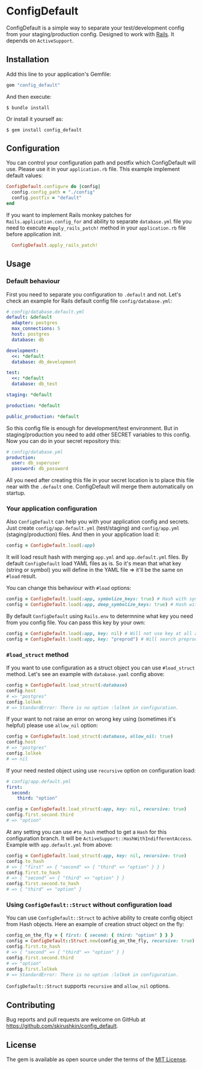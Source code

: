 # ConfigDefault

ConfigDefault is a simple way to separate your test/development config from your staging/production config.
Designed to work with [Rails](https://github.com/rails/rails). It depends on `ActiveSupport`.

## Installation

Add this line to your application's Gemfile:

```ruby
gem "config_default"
```

And then execute:

    $ bundle install

Or install it yourself as:

    $ gem install config_default

## Configuration

You can control your configuration path and postfix which ConfigDefault will use.
Please use it in your `application.rb` file.
This example implement default values:

```ruby
ConfigDefault.configure do |config|
  config.config_path = "./config"
  config.postfix = "default"
end
```

If you want to implement Rails monkey patches for `Rails.application.config_for` and ability to
separate `database.yml` file you need to execute `#apply_rails_patch!` method in your `application.rb`
file before application init.

```ruby
  ConfigDefault.apply_rails_patch!
```

## Usage

### Default behaviour

First you need to separate you configuration to `.default` and not.
Let's check an example for Rails default config file `config/database.yml`:

```yaml
# config/database.default.yml
default: &default
  adapter: postgres
  max_connections: 5
  host: postgres
  database: db

development:
  <<: *default
  database: db_development

test:
  <<: *default
  database: db_test

staging: *default

production: *default

public_production: *default
```

So this config file is enough for development/test environment.
But in staging/production you need to add other SECRET variables to this config.
Now you can do in your secret repository this:

```yaml
# config/database.yml
production:
  user: db_superuser
  password: db_password
```

All you need after creating this file in your secret location is to place this file near with
the `.default` one.
ConfigDefault will merge them automatically on startup.

### Your application configuration

Also `ConfigDefault` can help you with your application config and secrets.
Just create `config/app.default.yml` (test/staging) and `config/app.yml` (staging/production) files.
And then in your application load it:

```ruby
config = ConfigDefault.load(:app)
```

It will load result hash with merging `app.yml` and `app.default.yml` files.
By default `ConfigDefault` load YAML files as is.
So it's mean that what key (string or symbol) you will define in the YAML file => it'll be the same on `#load` result.

You can change this behaviour with `#load` options:
```ruby
config = ConfigDefault.load(:app, symbolize_keys: true) # Hash with symbolized first keys
config = ConfigDefault.load(:app, deep_symbolize_keys: true) # Hash with symbolized all keys
```

By default `ConfigDefault` using `Rails.env` to determnine what key you need from you config file.
You can pass this key by your own:
```ruby
config = ConfigDefault.load(:app, key: nil) # Will not use key at all and result by full file
config = ConfigDefault.load(:app, key: "preprod") # Will search preprod key in file
```

### `#load_struct` method

If you want to use configuration as a struct object you can use `#load_struct` method.
Let's see an example with `database.yaml` config above:

```ruby
config = ConfigDefault.load_struct(:database)
config.host
# => "postgres"
config.lolkek
# => StandardError: There is no option :lolkek in configuration.
```

If your want to not raise an error on wrong key using (sometimes it's helpful) please use `allow_nil` option:

```ruby
config = ConfigDefault.load_struct(:database, allow_nil: true)
config.host
# => "postgres"
config.lolkek
# => nil
```

If your need nested object using use `recursive` option on configuration load:

```yaml
# config/app.default.yml
first:
  second:
    third: "option"
```

```ruby
config = ConfigDefault.load_struct(:app, key: nil, recursive: true)
config.first.second.third
# => "option"
```

At any setting you can use `#to_hash` method to get a `Hash` for this configuration branch.
It will be `ActiveSupport::HashWithIndifferentAccess`.
Example with `app.default.yml` from above:

```ruby
config = ConfigDefault.load_struct(:app, key: nil, recursive: true)
config.to_hash
# => { "first" => { "second" => { "third" => "option" } } }
config.first.to_hash
# => { "second" => { "third" => "option" } }
config.first.second.to_hash
# => { "third" => "option" }
```

### Using `ConfigDefault::Struct` without configuration load

You can use `ConfigDefault::Struct` to achive ability to create config object from Hash objects.
Here an example of creation struct object on the fly:

```ruby
config_on_the_fly = { first: { second: { third: "option" } } }
config = ConfigDefault::Struct.new(config_on_the_fly, recursive: true)
config.first.to_hash
# => { "second" => { "third" => "option" } }
config.first.second.third
# => "option"
config.first.lolkek
# => StandardError: There is no option :lolkek in configuration.
```

`ConfigDefault::Struct` supports `recursive` and `allow_nil` options.

## Contributing

Bug reports and pull requests are welcome on GitHub at https://github.com/skirushkin/config_default.

## License

The gem is available as open source under the terms of the [MIT License](https://opensource.org/licenses/MIT).

